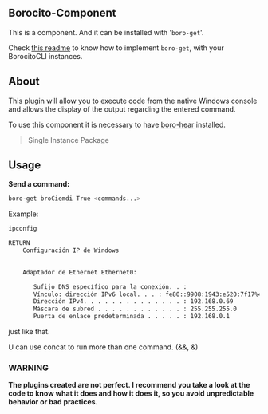 ## Borocito-Component

This is a component. And it can be installed with '`boro-get`'.

Check [this readme](https://github.com/Zhenboro/borocito-components/blob/dev/boro-get/README.md) to know how to implement `boro-get`, with your BorocitoCLI instances.

  

## About

This plugin will allow you to execute code from the native Windows console and allows the display of the output regarding the entered command.

  

To use this component it is necessary to have [boro-hear](https://github.com/Zhenboro/borocito-components/blob/dev/boro-hear/README.md) installed.

> Single Instance Package

  

## Usage

**Send a command:**  

```sh
boro-get broCiemdi True <commands...>
```
Example:  
```sh
ipconfig
```
```sh
RETURN
	Configuración IP de Windows
	

	Adaptador de Ethernet Ethernet0:

	   Sufijo DNS específico para la conexión. . :
	   Vínculo: dirección IPv6 local. . . : fe80::9908:1943:e520:7f17%4
	   Dirección IPv4. . . . . . . . . . . . . . : 192.168.0.69
	   Máscara de subred . . . . . . . . . . . . : 255.255.255.0
	   Puerta de enlace predeterminada . . . . . : 192.168.0.1

```
just like that.

U can use concat to run more than one command. (&&, &)

### WARNING

**The plugins created are not perfect. I recommend you take a look at the code to know what it does and how it does it, so you avoid unpredictable behavior or bad practices.**